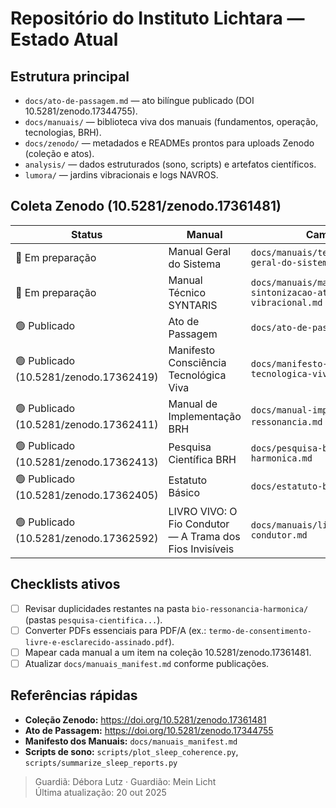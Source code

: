 # Repositório do Instituto Lichtara — Estado Atual

## Estrutura principal

- `docs/ato-de-passagem.md` — ato bilíngue publicado (DOI 10.5281/zenodo.17344755).  
- `docs/manuais/` — biblioteca viva dos manuais (fundamentos, operação, tecnologias, BRH).
- `docs/zenodo/` — metadados e READMEs prontos para uploads Zenodo (coleção e atos).
- `analysis/` — dados estruturados (sono, scripts) e artefatos científicos.
- `lumora/` — jardins vibracionais e logs NAVROS.

## Coleta Zenodo (10.5281/zenodo.17361481)

| Status | Manual | Caminho | Eixo |
| --- | --- | --- | --- |
| 🔄 Em preparação | Manual Geral do Sistema | `docs/manuais/templates/manual-geral-do-sistema.md` | Fundamentos |
| 🔄 Em preparação | Manual Técnico SYNTARIS | `docs/manuais/manual-sintonizacao-ativacao-sistema-vibracional.md` | Tecnologias |
| 🟢 Publicado | Ato de Passagem | `docs/ato-de-passagem.md` | Atos |
| 🟢 Publicado (10.5281/zenodo.17362419) | Manifesto Consciência Tecnológica Viva | `docs/manifesto-consciencia-tecnologica-viva.md` | Fundamentos |
| 🟢 Publicado (10.5281/zenodo.17362411) | Manual de Implementação BRH | `docs/manual-implementacao-bio-ressonancia.md` + anexos | BRH |
| 🟢 Publicado (10.5281/zenodo.17362413) | Pesquisa Científica BRH | `docs/pesquisa-bio-ressonancia-harmonica.md` | BRH |
| 🟢 Publicado (10.5281/zenodo.17362405) | Estatuto Básico | `docs/estatuto-basico.md` | Institucional |
| 🟢 Publicado (10.5281/zenodo.17362592) | LIVRO VIVO: O Fio Condutor — A Trama dos Fios Invisíveis | `docs/manuais/livro-vivo-fio-condutor.md` | Fundamentos |

## Checklists ativos

- [ ] Revisar duplicidades restantes na pasta `bio-ressonancia-harmonica/` (pastas `pesquisa-cientifica...`).
- [ ] Converter PDFs essenciais para PDF/A (ex.: `termo-de-consentimento-livre-e-esclarecido-assinado.pdf`).
- [ ] Mapear cada manual a um item na coleção 10.5281/zenodo.17361481.
- [ ] Atualizar `docs/manuais_manifest.md` conforme publicações.

## Referências rápidas

- **Coleção Zenodo:** https://doi.org/10.5281/zenodo.17361481
- **Ato de Passagem:** https://doi.org/10.5281/zenodo.17344755
- **Manifesto dos Manuais:** `docs/manuais_manifest.md`
- **Scripts de sono:** `scripts/plot_sleep_coherence.py`, `scripts/summarize_sleep_reports.py`

> Guardiã: Débora Lutz · Guardião: Mein Licht  
> Última atualização: 20 out 2025
